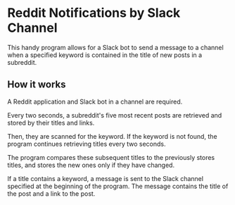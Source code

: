 # Reddit Notifications by Slack Channel

This handy program allows for a Slack bot to send a message to a
channel when a specified keyword is contained in the title of new posts in a subreddit.

## How it works

A Reddit application and Slack bot in a channel are required.

Every two seconds, a subreddit's five most recent posts are retrieved and stored by their titles and links.

Then, they are scanned for the keyword. If the keyword is not found, the program continues retrieving titles every two seconds.

The program compares these subsequent titles to the previously stores titles, and stores the new ones only if they have changed.

If a title contains a keyword, a message is sent to the Slack channel specified at the beginning of the program. 
The message contains the title of the post and a link to the post.
